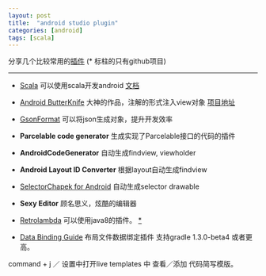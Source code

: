 ```yaml
---
layout: post
title:  "android studio plugin"
categories: [android]
tags: [scala]
---
```


分享几个比较常用的[插件](http://plugins.jetbrains.com/?androidstudio) (* 标柱的只有github项目) 

------------------------------

* [Scala](http://confluence.jetbrains.com/display/IntelliJIDEA/Scala) 可以使用scala开发android [文档](http://macroid.github.io/ScalaOnAndroid.html)

* [Android ButterKnife](https://github.com/avast/android-butterknife-zelezny) 大神的作品，注解的形式注入view对象 [项目地址](https://github.com/JakeWharton/butterknife)

* [GsonFormat](https://github.com/zzz40500/GsonFormat) 可以将json生成对象，提升开发效率 

* __Parcelable code generator__ 生成实现了Parcelable接口的代码的插件

* __AndroidCodeGenerator__ 自动生成findview, viewholder

* __Android Layout ID Converter__ 根据layout自动生成findview

* [SelectorChapek for Android](https://github.com/inmite/android-selector-chapek) 自动生成selector drawable

* __Sexy Editor__ 顾名思义，炫酷的编辑器 

* [Retrolambda](https://github.com/evant/gradle-retrolambda) 可以使用java8的插件。 [*]()

* [Data Binding Guide](https://developer.android.com/tools/data-binding/guide.html?utm_campaign=android-studio-1-3&utm_source=dac&utm_medium=blog) 布局文件数据绑定插件 支持gradle 1.3.0-beta4 或者更高。

command + j ／ 设置中打开live templates 中 查看／添加 代码简写模版。




